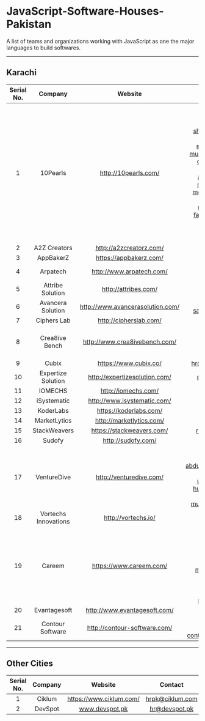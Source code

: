 # JavaScript-Software-Houses-Pakistan
A list of teams and organizations working with JavaScript as one the major languages to build softwares.

---
Karachi
---
| Serial No. | Company              | Website                          | Contact                                                                                                                                                                                                                                                                                                                                                                                                                                                                                                                  |
|:----------:|:--------------------:|:--------------------------------:|:------------------------------------------------------------------------------------------------------------------------------------------------------------------------------------------------------------------------------------------------------------------------------------------------------------------------------------------------------------------------------------------------------------------------------------------------------------------------------------------------------------------------:|
| 1          | 10Pearls             | http://10pearls.com/             | jobs@tenpearls.com, usman.iqbal@tenpearls.com, shauzab.ali@tenpearls.com, shahroz.manzoor@tenpearls.com, ahmar.abrar@tenpearls.com, syed.khalilullah@tenpearls.com, muhammad.muneer@tenpearls.com, osama.rehman@tenpearls.com, anum.amin@tenpearls.com, aleeza.hassan@tenpearls.com, mashal.iftikhar@tenpearls.com, mohammad.adeel@tenpearls.com, rizwan.jamal@tenpearls.com, raheel.siddiqui@10pearls.com, fawwad.hashmey@10pearls.com, qazi.nauman@10pearls.com, ashar.hasan@10pearls.com, beenish.barlas@10pearls.com |
| 2          | A2Z Creators         | http://a2zcreatorz.com/          | careers@a2zcreatorz.com                                                                                                                                                                                                                                                                                                                                                                                                                                                                                                  |
| 3          | AppBakerZ            | https://appbakerz.com/           | hr@appbakerz.com                                                                                                                                                                                                                                                                                                                                                                                                                                                                                                         |
| 4          | Arpatech             | http://www.arpatech.com/         | careers@arpatech.com, adnan.ali@arpatech.com                                                                                                                                                                                                                                                                                                                                                                                                                                                                             |
| 5          | Attribe Solution     | http://attribes.com/             | career@attribes.com                                                                                                                                                                                                                                                                                                                                                                                                                                                                                                      |
| 6          | Avancera Solution    | http://www.avancerasolution.com/ | info@avancerasolution.com, sabeehms@avancerasolution.com                                                                                                                                                                                                                                                                                                                                                                                                                                                                 |
| 7          | Ciphers Lab          | http://cipherslab.com/           | info@cipherslab.com                                                                                                                                                                                                                                                                                                                                                                                                                                                                                                      |
| 8          | Crea8ive Bench       | http://www.crea8ivebench.com/    | hr@crea8ivebench.com, kamil@crea8ivebench.com, saima@crea8ivebench.com, ayesha@crea8ivebench.com                                                                                                                                                                                                                                                                                                                                                                                                                         |
| 9          | Cubix                | https://www.cubix.co/            | hr@cubix.co, urooj.zehra@cubix.co                                                                                                                                                                                                                                                                                                                                                                                                                                                                                        |
| 10         | Expertize Solution   | http://expertizesolution.com/    | careers@expertizesolution.com                                                                                                                                                                                                                                                                                                                                                                                                                                                                                            |
| 11         | IOMECHS              | http://iomechs.com/              | careers@iomechs.com                                                                                                                                                                                                                                                                                                                                                                                                                                                                                                      |
| 12         | iSystematic          | http://www.isystematic.com/      | careers@isystematic.com                                                                                                                                                                                                                                                                                                                                                                                                                                                                                                  |
| 13         | KoderLabs            | https://koderlabs.com/           | jobs@koderlabs.com                                                                                                                                                                                                                                                                                                                                                                                                                                                                                                       |
| 14         | MarketLytics         | http://marketlytics.com/         | careers@marketlytics.com                                                                                                                                                                                                                                                                                                                                                                                                                                                                                                 |
| 15         | StackWeavers         | https://stackweavers.com/        | recruitment@stackweavers.com                                                                                                                                                                                                                                                                                                                                                                                                                                                                                             |
| 16         | Sudofy               | http://sudofy.com/               | hr@sudofy.com                                                                                                                                                                                                                                                                                                                                                                                                                                                                                                            |
| 17         | VentureDive          | http://venturedive.com/          | hr@venturedive.com, talent@venturedive.com, abdulwahab.memon@venturedive.com, safi.hasan@venturedive.com, umair.pasha@venturedive.com, humayun.malik@venturedive.com, sana@venturedive.com, muhammad.saad@venturedive.com                                                                                                                                                                                                                                                                                                |
| 18         | Vortechs Innovations | http://vortechs.io/              | careers@vortechs.io, jawad@vortechs.io                                                                                                                                                                                                                                                                                                                                                                                                                                                                                   |
| 19         | Careem               |	https://www.careem.com/          | jobs@careem.com, job.pk@careem.com, israa.khan@careem.com, shahan.ashraf@careem.com, ahmed.raza@careem.com, mohammad.mirza@careem.com, tanya.tanveer@careem.com, ahsan.khan@careem.com, sehum.rizwan@careem.com, shahzeb.memon@careem.com                                                                                                                                                                                                                                                                                |
| 20         | Evantagesoft	        | http://www.evantagesoft.com/	   | career@evantagesoft.com                                                                                                                                                                                                                                                                                                                                                                                                                                                                                                  |
| 21         | Contour Software	    | http://contour-software.com/	   | mehmood.memon@contour-software.com, contourcareers@constellationhbs.com                                                                                                                                                                                                                                                                                                                                                                                                                                                  |
---
Other Cities
---
| Serial No. | Company              | Website                          | Contact                                                                                                                                                                                                                                                                                                                                                                                                                                                                                                                  |
|:----------:|:--------------------:|:--------------------------------:|:------------------------------------------------------------------------------------------------------------------------------------------------------------------------------------------------------------------------------------------------------------------------------------------------------------------------------------------------------------------------------------------------------------------------------------------------------------------------------------------------------------------------:|
| 1          | Ciklum               | https://www.ciklum.com/          | hrpk@ciklum.com                                                                                                                                                                                                                                                                                                                                                                                                                                                                                                          |
| 2          | DevSpot              | www.devspot.pk                   | hr@devspot.pk                                                                                                                                                                                                                                                                                                                                                                                                                                                                                                            |
